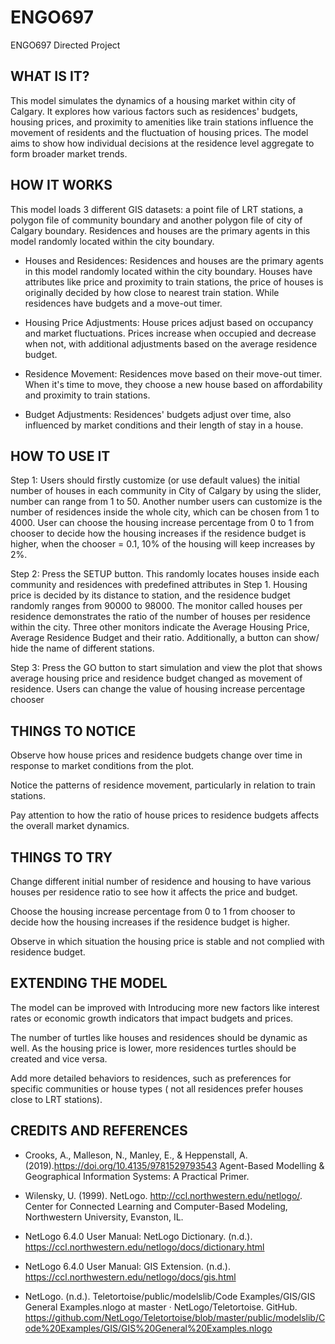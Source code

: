 # ENGO697
ENGO697 Directed Project

## WHAT IS IT?

This model simulates the dynamics of a housing market within city of Calgary. It explores how various factors such as residences' budgets, housing prices, and proximity to amenities like train stations influence the movement of residents and the fluctuation of housing prices. The model aims to show how individual decisions at the residence level aggregate to form broader market trends.


## HOW IT WORKS

This model loads 3 different GIS datasets: a point file of LRT stations, a polygon file of community boundary and another polygon file of city of Calgary boundary. Residences and houses are the primary agents in this model randomly located within the city boundary.  

* Houses and Residences: Residences and houses are the primary agents in this model randomly located within the city boundary. Houses have attributes like price and proximity to train stations, the price of houses is originally decided by how close to nearest train station. While residences have budgets and a move-out timer. 

* Housing Price Adjustments: House prices adjust based on occupancy and market fluctuations. Prices increase when occupied and decrease when not, with additional adjustments based on the average residence budget. 

* Residence Movement: Residences move based on their move-out timer. When it's time to move, they choose a new house based on affordability and proximity to train stations. 

* Budget Adjustments: Residences' budgets adjust over time, also influenced by market conditions and their length of stay in a house. 

## HOW TO USE IT

Step 1: Users should firstly customize (or use default values) the initial number of houses in each community in City of Calgary by using the slider, number can range from 1 to 50. Another number users can customize is the number of residences inside the whole city, which can be chosen from 1 to 4000. User can choose the housing increase percentage from 0 to 1 from chooser to decide how the housing increases if the residence budget is higher, when the chooser = 0.1, 10% of the housing will keep increases by 2%. 

  

Step 2: Press the SETUP button. This randomly locates houses inside each community and residences with predefined attributes in Step 1. Housing price is decided by its distance to station, and the residence budget randomly ranges from 90000 to 98000. The monitor called houses per residence demonstrates the ratio of the number of houses per residence within the city.  Three other monitors indicate the Average Housing Price, Average Residence Budget and their ratio. Additionally, a button can show/ hide the name of different stations. 


Step 3: Press the GO button to start simulation and view the plot that shows average housing price and residence budget changed as movement of residence. Users can change the value of housing increase percentage chooser 



## THINGS TO NOTICE

Observe how house prices and residence budgets change over time in response to market conditions from the plot. 

Notice the patterns of residence movement, particularly in relation to train stations. 

Pay attention to how the ratio of house prices to residence budgets affects the overall market dynamics. 

## THINGS TO TRY

Change different initial number of residence and housing to have various houses per residence ratio to see how it affects the price and budget. 

Choose the housing increase percentage from 0 to 1 from chooser to decide how the housing increases if the residence budget is higher.

Observe in which situation the housing price is stable and not complied with residence budget. 

## EXTENDING THE MODEL

The model can be improved with Introducing more new factors like interest rates or economic growth indicators that impact budgets and prices. 

The number of turtles like houses and residences should be dynamic as well. As the housing price is lower, more residences turtles should be created and vice versa.  

Add more detailed behaviors to residences, such as preferences for specific communities or house types ( not all residences prefer houses close to LRT stations). 


## CREDITS AND REFERENCES

* Crooks, A., Malleson, N., Manley, E., & Heppenstall, A. (2019).https://doi.org/10.4135/9781529793543 Agent-Based Modelling & Geographical Information Systems: A Practical Primer. 

* Wilensky, U. (1999). NetLogo. http://ccl.northwestern.edu/netlogo/. Center for Connected Learning and Computer-Based Modeling, Northwestern University, Evanston, IL.

* NetLogo 6.4.0 User Manual: NetLogo Dictionary. (n.d.). https://ccl.northwestern.edu/netlogo/docs/dictionary.html

* NetLogo 6.4.0 User Manual: GIS Extension. (n.d.). https://ccl.northwestern.edu/netlogo/docs/gis.html

* NetLogo. (n.d.). Teletortoise/public/modelslib/Code Examples/GIS/GIS General Examples.nlogo at master · NetLogo/Teletortoise. GitHub. https://github.com/NetLogo/Teletortoise/blob/master/public/modelslib/Code%20Examples/GIS/GIS%20General%20Examples.nlogo
